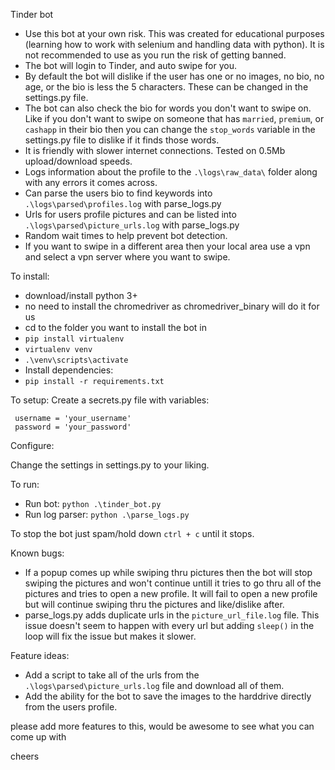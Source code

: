 Tinder bot

- Use this bot at your own risk. This was created for educational purposes (learning how to work with selenium and handling data with python). It is not recommended to use as you run the risk of getting banned.
- The bot will login to Tinder, and auto swipe for you.
- By default the bot will dislike if the user has one or no images, no bio, no age, or the bio is less the 5 characters. These can be changed in the settings.py file.
- The bot can also check the bio for words you don't want to swipe on. Like if you don't want to swipe on someone that has `married`, `premium`, or `cashapp` in their bio then you can change the `stop_words` variable in the settings.py file to dislike if it finds those words.
- It is friendly with slower internet connections. Tested on 0.5Mb upload/download speeds.
- Logs information about the profile to the `.\logs\raw_data\` folder along with any errors it comes across.
- Can parse the users bio to find keywords into `.\logs\parsed\profiles.log` with parse_logs.py
- Urls for users profile pictures and can be listed into `.\logs\parsed\picture_urls.log` with parse_logs.py
- Random wait times to help prevent bot detection.
- If you want to swipe in a different area then your local area use a vpn and select a vpn server where you want to swipe.

To install:

- download/install python 3+
- no need to install the chromedriver as chromedriver_binary will do it for us
- cd to the folder you want to install the bot in
- `pip install virtualenv`
- `virtualenv venv`
- `.\venv\scripts\activate`
- Install dependencies:
- `pip install -r requirements.txt`

To setup:
Create a secrets.py file with variables:

```
 username = 'your_username'
 password = 'your_password'
```

Configure:

Change the settings in settings.py to your liking.

To run:

- Run bot: `python .\tinder_bot.py`
- Run log parser: `python .\parse_logs.py`

To stop the bot just spam/hold down `ctrl + c` until it stops.

Known bugs:

- If a popup comes up while swiping thru pictures then the bot will stop swiping the pictures and won't continue untill it tries to go thru all of the pictures and tries to open a new profile. It will fail to open a new profile but will continue swiping thru the pictures and like/dislike after.
- parse_logs.py adds duplicate urls in the `picture_url_file.log` file. This issue doesn't seem to happen with every url but adding `sleep()` in the loop will fix the issue but makes it slower.

Feature ideas:

- Add a script to take all of the urls from the `.\logs\parsed\picture_urls.log` file and download all of them.
- Add the ability for the bot to save the images to the harddrive directly from the users profile.

please add more features to this, would be awesome to see what you can come up with

cheers
